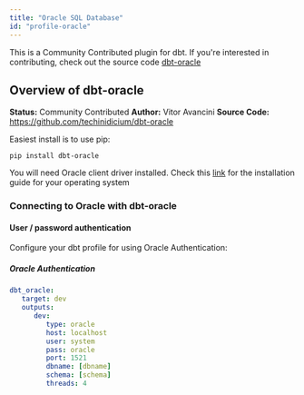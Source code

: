 ```yaml
---
title: "Oracle SQL Database"
id: "profile-oracle"
---
```



<Callout type="info" title="Community contributed plugin">

This is a Community Contributed plugin for dbt. If you're interested in contributing, check out the source code [dbt-oracle](https://github.com/techindicium/dbt-oracle)

</Callout>

## Overview of dbt-oracle
**Status:** Community Contributed
**Author:** Vitor Avancini
**Source Code:** https://github.com/techinidicium/dbt-oracle


Easiest install is to use pip:

    pip install dbt-oracle

You will need Oracle client driver installed. Check this [link](https://cx-oracle.readthedocs.io/en/latest/user_guide/installation.html) for the installation guide for your operating system

### Connecting to Oracle with **dbt-oracle** 

#### User / password authentication

Configure your dbt profile for using Oracle Authentication:

##### Oracle Authentication
```yaml
dbt_oracle:
   target: dev
   outputs:
      dev:
         type: oracle
         host: localhost
         user: system
         pass: oracle
         port: 1521
         dbname: [dbname]
         schema: [schema]
         threads: 4
```
